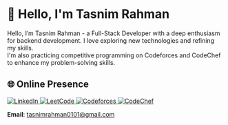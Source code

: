 # 💫 Hello, I'm Tasnim Rahman
Hello, I’m Tasnim Rahman - a Full-Stack Developer with a deep enthusiasm for backend development.
I love exploring new technologies and refining my skills.</br>
I'm also practicing competitive programming on Codeforces and CodeChef to enhance my problem-solving skills.

## 🌐 Online Presence
<p align="left">
<a href="https://linkedin.com/in/tasnim-rahmann" target="_blank">
<img src="https://img.shields.io/badge/LinkedIn-%230077B5.svg?logo=linkedin&logoColor=white" alt="LinkedIn"/>
</a>
<a href="https://www.leetcode.com/tasnimm_rahman" target="_blank">
<img src="https://img.shields.io/badge/LeetCode-FFA116.svg?logo=leetcode&logoColor=white" alt="LeetCode"/>
</a>
<a href="https://codeforces.com/profile/tasnimm_m" target="_blank">
<img src="https://img.shields.io/badge/Codeforces-445f9d.svg?logo=codeforces&logoColor=white" alt="Codeforces"/>
</a>
<a href="https://www.codechef.com/users/tasnim_rahman" target="_blank">
<img src="https://img.shields.io/badge/CodeChef-%23B92B27.svg?logo=codechef&logoColor=white" alt="CodeChef"/>
</a>
</p>

**Email**: tasnimrahman0101@gmail.com
